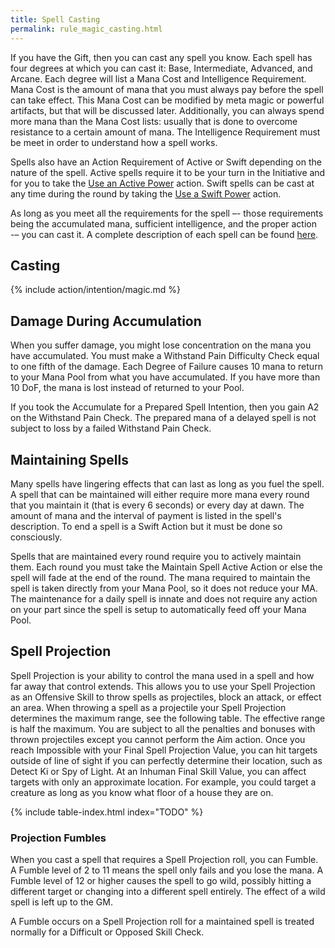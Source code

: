 ```yaml
---
title: Spell Casting
permalink: rule_magic_casting.html
---
```


If you have the Gift, then you can cast any spell you know. Each spell has four degrees at which you can cast it: Base, Intermediate, Advanced, and Arcane. Each degree will list a Mana Cost and Intelligence Requirement. Mana Cost is the amount of mana that you must always pay before the spell can take effect. This Mana Cost can be modified by meta magic or powerful artifacts, but that will be discussed later. Additionally, you can always spend more mana than the Mana Cost lists: usually that is done to overcome resistance to a certain amount of mana. The Intelligence Requirement must be meet in order to understand how a spell works.

Spells also have an Action Requirement of Active or Swift depending on the nature of the spell. Active spells require it to be your turn in the Initiative and for you to take the [Use an Active Power](todo.html) action. Swift spells can be cast at any time during the round by taking the [Use a Swift Power](todo.html) action. 

As long as you meet all the requirements for the spell –- those requirements being the accumulated mana, sufficient intelligence, and the proper action -– you can cast it. A complete description of each spell can be found [here](ref_spell_intro.html).

## Casting

{% include action/intention/magic.md %}

## Damage During Accumulation
When you suffer damage, you might lose concentration on the mana you have accumulated. You must make a Withstand Pain Difficulty Check equal to one fifth of the damage. Each Degree of Failure causes 10 mana to return to your Mana Pool from what you have accumulated. If you have more than 10 DoF, the mana is lost instead of returned to your Pool. 

If you took the Accumulate for a Prepared Spell Intention, then you gain A2 on the Withstand Pain Check. The prepared mana of a delayed spell is not subject to loss by a failed Withstand Pain Check.

## Maintaining Spells
Many spells have lingering effects that can last as long as you fuel the spell. A spell that can be maintained will either require more mana every round that you maintain it (that is every 6 seconds) or every day at dawn. The amount of mana and the interval of payment is listed in the spell's description. To end a spell is a Swift Action but it must be done so consciously. 

Spells that are maintained every round require you to actively maintain them. Each round you must take the Maintain Spell Active Action or else the spell will fade at the end of the round. The mana required to maintain the spell is taken directly from your Mana Pool, so it does not reduce your MA. The maintenance for a daily spell is innate and does not require any action on your part since the spell is setup to automatically feed off your Mana Pool.

## Spell Projection
Spell Projection is your ability to control the mana used in a spell and how far away that control extends. This allows you to use your Spell Projection as an Offensive Skill to throw spells as projectiles, block an attack, or effect an area. When throwing a spell as a projectile your Spell Projection determines the maximum range, see the following table. The effective range is half the maximum. You are subject to all the penalties and bonuses with thrown projectiles except you cannot perform the Aim action. Once you reach Impossible with your Final Spell Projection Value, you can hit targets outside of line of sight if you can perfectly determine their location, such as Detect Ki or Spy of Light. At an Inhuman Final Skill Value, you can affect targets with only an approximate location. For example, you could target a creature as long as you know what floor of a house they are on.

{% include table-index.html index="TODO" %}

### Projection Fumbles
When you cast a spell that requires a Spell Projection roll, you can Fumble. A Fumble level of 2 to 11 means the spell only fails and you lose the mana. A Fumble level of 12 or higher causes the spell to go wild, possibly hitting a different target or changing into a different spell entirely. The effect of a wild spell is left up to the GM.

A Fumble occurs on a Spell Projection roll for a maintained spell is treated normally for a Difficult or Opposed Skill Check.
